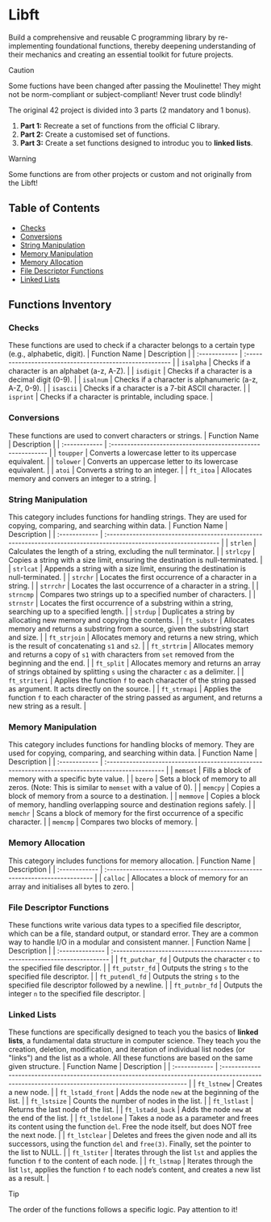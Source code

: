 # Libft
Build a comprehensive and reusable C programming library by re-implementing foundational functions, thereby deepening understanding of their mechanics and creating an essential toolkit for future projects.

> [!CAUTION]
> Some fuctions have been changed after passing the Moulinette! They might not be norm-compliant or subject-compliant! Never trust code blindly!

The original 42 project is divided into 3 parts (2 mandatory and 1 bonus).
1. **Part 1:** Recreate a set of functions from the official C library.
2. **Part 2:** Create a customised set of functions.
3. **Part 3:** Create a set functions designed to introduc you to **linked lists**.

> [!WARNING]
> Some functions are from other projects or custom and not originally from the Libft!

## Table of Contents

- [Checks](https://github.com/spacotto/libft/blob/main/README.md#checks)
- [Conversions](https://github.com/spacotto/libft/blob/main/README.md#conversions)
- [String Manipulation](https://github.com/spacotto/libft/blob/main/README.md#string-manipulation)
- [Memory Manipulation](https://github.com/spacotto/libft/blob/main/README.md#memory-manipulation)
- [Memory Allocation](https://github.com/spacotto/libft/blob/main/README.md#memory-allocation)
- [File Descriptor Functions](https://github.com/spacotto/libft/blob/main/README.md#file-descriptor-functions)
- [Linked Lists](https://github.com/spacotto/libft/blob/main/README.md#linked-lists)

## Functions Inventory

### Checks
These functions are used to check if a character belongs to a certain type (e.g., alphabetic, digit).
| Function Name | Description                                              |
| :------------ | :------------------------------------------------------- |
| `isalpha`     | Checks if a character is an alphabet (a-z, A-Z).         |
| `isdigit`     | Checks if a character is a decimal digit (0-9).          |
| `isalnum`     | Checks if a character is alphanumeric (a-z, A-Z, 0-9).   |
| `isascii`     | Checks if a character is a 7-bit ASCII character.        |
| `isprint`     | Checks if a character is printable, including space.     |

### Conversions
These functions are used to convert characters or strings.
| Function Name | Description                                                 |
| :------------ | :---------------------------------------------------------- |
| `toupper`     | Converts a lowercase letter to its uppercase equivalent.    |
| `tolower`     | Converts an uppercase letter to its lowercase equivalent.   |
| `atoi`        | Converts a string to an integer.                            |
| `ft_itoa`     | Allocates memory and convers an integer to a string.        |

### String Manipulation
This category includes functions for handling strings. They are used for copying, comparing, and searching within data.
| Function Name | Description                                                                                                        |
| :------------ | :----------------------------------------------------------------------------------------------------------------- |
| `strlen`      | Calculates the length of a string, excluding the null terminator.                                                  |
| `strlcpy`     | Copies a string with a size limit, ensuring the destination is null-terminated.                                    |
| `strlcat`     | Appends a string with a size limit, ensuring the destination is null-terminated.                                   |
| `strchr`      | Locates the first occurrence of a character in a string.                                                           |
| `strrchr`     | Locates the last occurrence of a character in a string.                                                            |
| `strncmp`     | Compares two strings up to a specified number of characters.                                                       |
| `strnstr`     | Locates the first occurrence of a substring within a string, searching up to a specified length.                   |
| `strdup`      | Duplicates a string by allocating new memory and copying the contents.                                             |
| `ft_substr`   | Allocates memory and returns a substring from a source, given the substring start and size.                        |
| `ft_strjoin`  | Allocates memory and returns a new string, which is the result of concatenating `s1` and `s2`.                     |
| `ft_strtrim`  | Allocates memory and returns a copy of `s1` with characters from `set` removed from the beginning and the end.     |
| `ft_split`    | Allocates memory and returns an array of strings obtained by splitting `s` using the character `c` as a delimiter. |
| `ft_striteri` | Applies the function `f` to each character of the string passed as argument. It acts directly on the source.       |
| `ft_strmapi`  | Applies the function `f` to each character of the string passed as argument, and returns a new string as a result. |

### Memory Manipulation
This category includes functions for handling blocks of memory. They are used for copying, comparing, and searching within data.
| Function Name | Description                                                                                       |
| :------------ | :------------------------------------------------------------------------------------------------ |
| `memset`      | Fills a block of memory with a specific byte value.                                               |
| `bzero`       | Sets a block of memory to all zeros. (Note: This is similar to `memset` with a value of 0).       |
| `memcpy`      | Copies a block of memory from a source to a destination.                                          |
| `memmove`     | Copies a block of memory, handling overlapping source and destination regions safely.             |
| `memchr`      | Scans a block of memory for the first occurrence of a specific character.                         |
| `memcmp`      | Compares two blocks of memory.                                                                    |

### Memory Allocation
This category includes functions for memory allocation.
| Function Name | Description                                                                 |
| :------------ | :-------------------------------------------------------------------------- |
| `calloc`      | Allocates a block of memory for an array and initialises all bytes to zero. |

### File Descriptor Functions
These functions write various data types to a specified file descriptor, which can be a file, standard output, or standard error. They are a common way to handle I/O in a modular and consistent manner.
| Function Name   | Description                                                                    |
| :-------------- | :----------------------------------------------------------------------------- |
| `ft_putchar_fd` | Outputs the character `c` to the specified file descriptor.                    |
| `ft_putstr_fd`  | Outputs the string `s` to the specified file descriptor.                       |
| `ft_putendl_fd` | Outputs the string `s` to the specified file descriptor followed by a newline. |
| `ft_putnbr_fd`  | Outputs the integer `n` to the specified file descriptor.                      |

### Linked Lists
These functions are specifically designed to teach you the basics of **linked lists**, a fundamental data structure in computer science. They teach you the creation, deletion, modification, and iteration of individual list nodes (or "links") and the list as a whole. All these functions are based on the same given structure.
| Function Name | Description |
| :------------ | :------------------------------------------------------------------------------------------------------------------------------------------------- |
| `ft_lstnew`       | Creates a new node.                                                                                                                            |
| `ft_lstadd_front` | Adds the node `new` at the beginning of the list.                                                                                              |
| `ft_lstsize`      | Counts the number of nodes in the list.                                                                                                        |
| `ft_lstlast`      | Returns the last node of the list.                                                                                                             |
| `ft_lstadd_back`  | Adds the node `new` at the end of the list.                                                                                                    |
| `ft_lstdelone`    | Takes a node as a parameter and frees its content using the function `del`. Free the node itself, but does NOT free the next node.             |
| `ft_lstclear`     | Deletes and frees the given node and all its successors, using the function `del` and `free(3)`. Finally, set the pointer to the list to NULL. |
| `ft_lstiter`      | Iterates through the list `lst` and applies the function `f` to the content of each node.                                                      |
| `ft_lstmap`       | Iterates through the list `lst`, applies the function `f` to each node’s content, and creates a new list as a result.                          |
> [!TIP]
> The order of the functions follows a specific logic. Pay attention to it!
